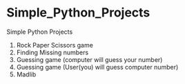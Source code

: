 # Simple_Python_Projects
Simple Python Projects

1. Rock Paper Scissors game
2. Finding Missing numbers
3. Guessing game (computer will guess your number)
4. Guessing game (User(you) will guess computer number)
5. Madlib



